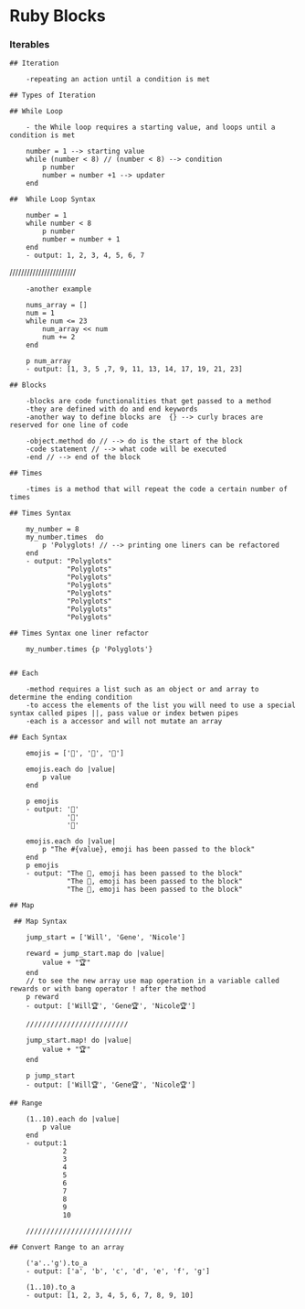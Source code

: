 # Ruby Blocks

### Iterables

    ## Iteration

        -repeating an action until a condition is met

    ## Types of Iteration

    ## While Loop

        - the While loop requires a starting value, and loops until a condition is met

        number = 1 --> starting value
        while (number < 8) // (number < 8) --> condition
            p number
            number = number +1 --> updater
        end

    ##  While Loop Syntax

        number = 1
        while number < 8
            p number
            number = number + 1
        end
        - output: 1, 2, 3, 4, 5, 6, 7

///////////////////////

        -another example

        nums_array = []
        num = 1
        while num <= 23
            num_array << num
            num += 2
        end

        p num_array
        - output: [1, 3, 5 ,7, 9, 11, 13, 14, 17, 19, 21, 23]

    ## Blocks

        -blocks are code functionalities that get passed to a method
        -they are defined with do and end keywords
        -another way to define blocks are  {} --> curly braces are reserved for one line of code
        
        -object.method do // --> do is the start of the block
        -code statement // --> what code will be executed
        -end // --> end of the block

    ## Times

        -times is a method that will repeat the code a certain number of times

    ## Times Syntax

        my_number = 8
        my_number.times  do
            p 'Polyglots! // --> printing one liners can be refactored
        end
        - output: "Polyglots"
                  "Polyglots"
                  "Polyglots"
                  "Polyglots"
                  "Polyglots"
                  "Polyglots"
                  "Polyglots"
                  "Polyglots"

    ## Times Syntax one liner refactor

        my_number.times {p 'Polyglots'}


    ## Each

        -method requires a list such as an object or and array to determine the ending condition
        -to access the elements of the list you will need to use a special syntax called pipes ||, pass value or index betwen pipes
        -each is a accessor and will not mutate an array
    
    ## Each Syntax

        emojis = ['🍍', '🎄', '🌺']

        emojis.each do |value|
            p value
        end

        p emojis
        - output: '🍍'
                  '🎄'
                  '🌺'
        
        emojis.each do |value|
            p "The #{value}, emoji has been passed to the block"
        end
        p emojis
        - output: "The 🍍, emoji has been passed to the block"
                  "The 🎄, emoji has been passed to the block"
                  "The 🌺, emoji has been passed to the block"

    ## Map

     ## Map Syntax

        jump_start = ['Will', 'Gene', 'Nicole']

        reward = jump_start.map do |value|
            value + "🏆"
        end
        // to see the new array use map operation in a variable called rewards or with bang operator ! after the method 
        p reward
        - output: ['Will🏆', 'Gene🏆', 'Nicole🏆']

        /////////////////////////

        jump_start.map! do |value|
            value + "🏆"
        end

        p jump_start
        - output: ['Will🏆', 'Gene🏆', 'Nicole🏆']

    ## Range

        (1..10).each do |value|
            p value
        end
        - output:1
                 2
                 3
                 4
                 5
                 6
                 7
                 8
                 9
                 10

        //////////////////////////

    ## Convert Range to an array

        ('a'..'g').to_a
        - output: ['a', 'b', 'c', 'd', 'e', 'f', 'g']

        (1..10).to_a
        - output: [1, 2, 3, 4, 5, 6, 7, 8, 9, 10]
